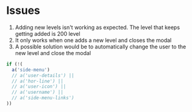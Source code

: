 # Issues
1. Adding new levels isn't working as expected. The level that keeps getting added is 200 level
2. It only works when one adds a new level and closes the modal
3. A possible solution would be to automatically change the user to the new level and close the modal


```javascript
if (!(
  a('side-menu') 
  // a('user-details') ||
  // a('hor-line') ||
  // a('user-icon') ||
  // a('username') ||
  // a('side-menu-links')
)) 
```